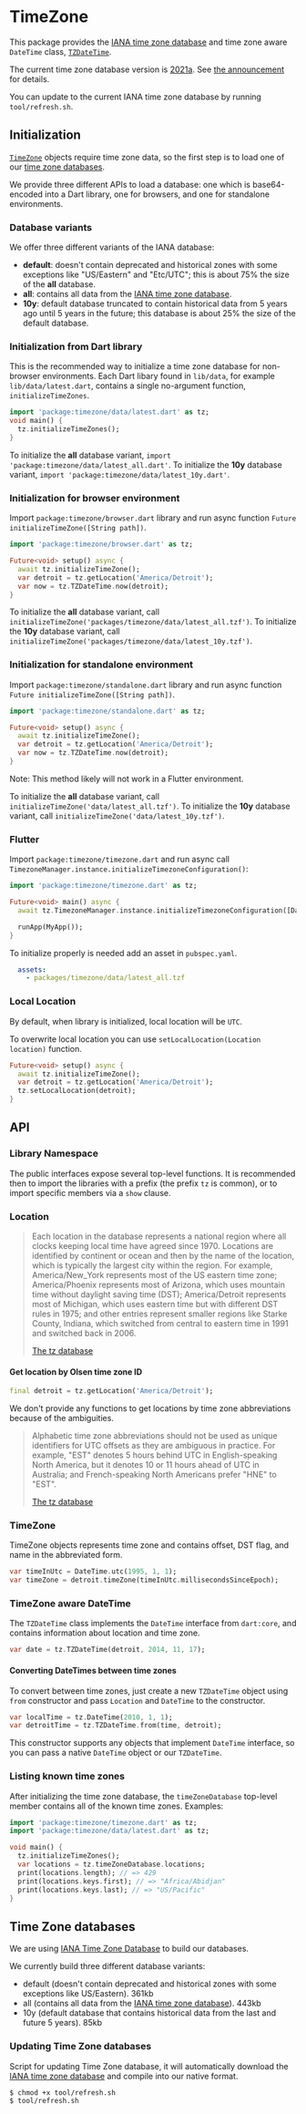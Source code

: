 # TimeZone

This package provides the [IANA time zone database] and time zone aware
`DateTime` class, [`TZDateTime`].

The current time zone database version is [2021a]. See [the announcement] for
details.

You can update to the current IANA time zone database by running
`tool/refresh.sh`.


## Initialization

[`TimeZone`] objects require time zone data, so the first step is to load
one of our [time zone databases](#databases).

We provide three different APIs to load a database: one which is base64-encoded
into a Dart library, one for browsers, and one for standalone environments.

### Database variants

We offer three different variants of the IANA database:

- **default**: doesn't contain deprecated and historical zones with some
  exceptions like "US/Eastern" and "Etc/UTC"; this is about 75% the size of the
  **all** database.
- **all**: contains all data from the [IANA time zone database].
- **10y**: default database truncated to contain historical data from 5 years 
  ago until 5 years in the future; this database is about 25% the size of the
  default database.

### Initialization from Dart library

This is the recommended way to initialize a time zone database for non-browser
environments. Each Dart libary found in `lib/data`, for example
`lib/data/latest.dart`, contains a single no-argument function,
`initializeTimeZones`.

```dart
import 'package:timezone/data/latest.dart' as tz;
void main() {
  tz.initializeTimeZones();
}
```

To initialize the **all** database variant, `import
'package:timezone/data/latest_all.dart'`. To initialize the **10y**
database variant, `import 'package:timezone/data/latest_10y.dart'`.

### Initialization for browser environment

Import `package:timezone/browser.dart` library and run async function
`Future initializeTimeZone([String path])`.

```dart
import 'package:timezone/browser.dart' as tz;

Future<void> setup() async {
  await tz.initializeTimeZone();
  var detroit = tz.getLocation('America/Detroit');
  var now = tz.TZDateTime.now(detroit);
}
```

To initialize the **all** database variant, call
`initializeTimeZone('packages/timezone/data/latest_all.tzf')`. To initialize
the **10y** database variant, call
`initializeTimeZone('packages/timezone/data/latest_10y.tzf')`.

### Initialization for standalone environment

Import `package:timezone/standalone.dart` library and run async function
`Future initializeTimeZone([String path])`.

```dart
import 'package:timezone/standalone.dart' as tz;

Future<void> setup() async {
  await tz.initializeTimeZone();
  var detroit = tz.getLocation('America/Detroit');
  var now = tz.TZDateTime.now(detroit);
}
```

Note: This method likely will not work in a Flutter environment.

To initialize the **all** database variant, call
`initializeTimeZone('data/latest_all.tzf')`. To initialize the **10y**
database variant, call `initializeTimeZone('data/latest_10y.tzf')`.

### Flutter

Import `package:timezone/timezone.dart` and run async call `TimezoneManager.instance.initializeTimezoneConfiguration()`:

```dart
import 'package:timezone/timezone.dart' as tz;

Future<void> main() async {
  await tz.TimezoneManager.instance.initializeTimezoneConfiguration([DatabaseVariant]);

  runApp(MyApp());
}
```

To initialize properly is needed add an asset in `pubspec.yaml`.

```yaml
  assets:
    - packages/timezone/data/latest_all.tzf
```

### Local Location

By default, when library is initialized, local location will be `UTC`.

To overwrite local location you can use `setLocalLocation(Location
location)` function.

```dart
Future<void> setup() async {
  await tz.initializeTimeZone();
  var detroit = tz.getLocation('America/Detroit');
  tz.setLocalLocation(detroit);
}
```

## API

### Library Namespace

The public interfaces expose several top-level functions. It is recommended
then to import the libraries with a prefix (the prefix `tz` is common), or to
import specific members via a `show` clause.

### Location

> Each location in the database represents a national region where all
> clocks keeping local time have agreed since 1970. Locations are
> identified by continent or ocean and then by the name of the
> location, which is typically the largest city within the region. For
> example, America/New_York represents most of the US eastern time
> zone; America/Phoenix represents most of Arizona, which uses
> mountain time without daylight saving time (DST); America/Detroit
> represents most of Michigan, which uses eastern time but with
> different DST rules in 1975; and other entries represent smaller
> regions like Starke County, Indiana, which switched from central to
> eastern time in 1991 and switched back in 2006.
>
> [The tz database](https://www.iana.org/time-zones)

#### Get location by Olsen time zone ID

```dart
final detroit = tz.getLocation('America/Detroit');
```

We don't provide any functions to get locations by time zone abbreviations
because of the ambiguities.

> Alphabetic time zone abbreviations should not be used as unique identifiers
> for UTC offsets as they are ambiguous in practice. For example, "EST" denotes
> 5 hours behind UTC in English-speaking North America, but it denotes 10 or 11
> hours ahead of UTC in Australia; and French-speaking North Americans prefer
> "HNE" to "EST".
>
> [The tz database](https://www.iana.org/time-zones)

### TimeZone

TimeZone objects represents time zone and contains offset, DST flag, and name
in the abbreviated form.

```dart
var timeInUtc = DateTime.utc(1995, 1, 1);
var timeZone = detroit.timeZone(timeInUtc.millisecondsSinceEpoch);
```

### TimeZone aware DateTime

The `TZDateTime` class implements the `DateTime` interface from `dart:core`,
and contains information about location and time zone.

```dart
var date = tz.TZDateTime(detroit, 2014, 11, 17);
```

#### Converting DateTimes between time zones

To convert between time zones, just create a new `TZDateTime` object using
`from` constructor and pass `Location` and `DateTime` to the constructor.

```dart
var localTime = tz.DateTime(2010, 1, 1);
var detroitTime = tz.TZDateTime.from(time, detroit);
```

This constructor supports any objects that implement `DateTime` interface, so
you can pass a native `DateTime` object or our `TZDateTime`.

### Listing known time zones

After initializing the time zone database, the `timeZoneDatabase` top-level
member contains all of the known time zones. Examples:

```dart
import 'package:timezone/timezone.dart' as tz;
import 'package:timezone/data/latest.dart' as tz;

void main() {
  tz.initializeTimeZones();
  var locations = tz.timeZoneDatabase.locations;
  print(locations.length); // => 429
  print(locations.keys.first); // => "Africa/Abidjan"
  print(locations.keys.last); // => "US/Pacific"
}
```

## <a name="databases"></a> Time Zone databases

We are using [IANA Time Zone Database](http://www.iana.org/time-zones)
to build our databases.

We currently build three different database variants:

- default (doesn't contain deprecated and historical zones with some exceptions
  like US/Eastern). 361kb
- all (contains all data from the [IANA time zone database]). 443kb
- 10y (default database that contains historical data from the last and future 5
  years). 85kb

### Updating Time Zone databases

Script for updating Time Zone database, it will automatically download the
[IANA time zone database] and compile into our native format.

```sh
$ chmod +x tool/refresh.sh
$ tool/refresh.sh
```

[2021a]: http://www.iana.org/time-zones/repository/releases/tzcode2021a.tar.gz
[IANA time zone database]: https://www.iana.org/time-zones
[`TZDateTime`]: https://pub.dartlang.org/documentation/timezone/latest/timezone.standalone/TZDateTime-class.html
[`TimeZone`]: https://pub.dartlang.org/documentation/timezone/latest/timezone.standalone/TimeZone-class.html
[the announcement]: https://mm.icann.org/pipermail/tz-announce/2021-January/000065.html
